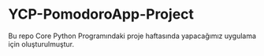 # YCP-PomodoroApp-Project
Bu repo Core Python Programındaki proje haftasında yapacağımız uygulama için oluşturulmuştur.
